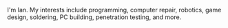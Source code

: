 I'm Ian. My interests include programming, computer repair, robotics, game design, soldering, PC building, penetration testing, and more.

